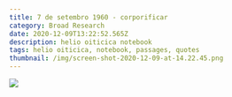 ```yaml
---
title: 7 de setembro 1960 - corporificar
category: Broad Research
date: 2020-12-09T13:22:52.565Z
description: helio oiticica notebook
tags: helio oiticica, notebook, passages, quotes
thumbnail: /img/screen-shot-2020-12-09-at-14.22.45.png
---
```

![](/img/screen-shot-2020-12-09-at-14.22.45.png)